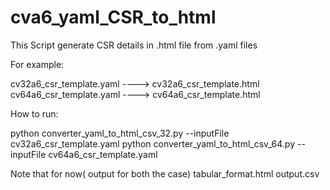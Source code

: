 # cva6_yaml_CSR_to_html

This Script generate CSR details in .html file from .yaml files

For example:

cv32a6_csr_template.yaml ----> cv32a6_csr_template.html
cv64a6_csr_template.yaml ----> cv64a6_csr_template.html

How to run:

python converter_yaml_to_html_csv_32.py --inputFile cv32a6_csr_template.yaml
python converter_yaml_to_html_csv_64.py --inputFile cv64a6_csr_template.yaml


Note that for now( output for both the case)
tabular_format.html
output.csv

